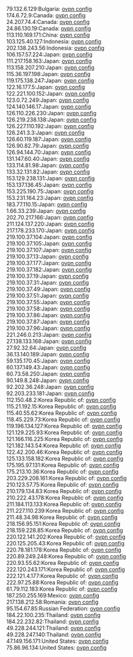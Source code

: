 79.132.6.129:Bulgaria: [ovpn config](vpn/79_132_6_129.ovpn)  
174.6.72.9:Canada: [ovpn config](vpn/174_6_72_9.ovpn)  
24.207.74.4:Canada: [ovpn config](vpn/24_207_74_4.ovpn)  
24.86.130.19:Canada: [ovpn config](vpn/24_86_130_19.ovpn)  
113.110.169.171:China: [ovpn config](vpn/113_110_169_171.ovpn)  
103.125.40.127:Indonesia: [ovpn config](vpn/103_125_40_127.ovpn)  
202.138.243.56:Indonesia: [ovpn config](vpn/202_138_243_56.ovpn)  
106.157.57.224:Japan: [ovpn config](vpn/106_157_57_224.ovpn)  
111.217.158.163:Japan: [ovpn config](vpn/111_217_158_163.ovpn)  
113.158.207.210:Japan: [ovpn config](vpn/113_158_207_210.ovpn)  
115.36.197.198:Japan: [ovpn config](vpn/115_36_197_198.ovpn)  
119.175.138.247:Japan: [ovpn config](vpn/119_175_138_247.ovpn)  
122.16.177.5:Japan: [ovpn config](vpn/122_16_177_5.ovpn)  
122.221.100.152:Japan: [ovpn config](vpn/122_221_100_152.ovpn)  
123.0.72.249:Japan: [ovpn config](vpn/123_0_72_249.ovpn)  
124.140.146.17:Japan: [ovpn config](vpn/124_140_146_17.ovpn)  
126.110.226.230:Japan: [ovpn config](vpn/126_110_226_230.ovpn)  
126.219.238.138:Japan: [ovpn config](vpn/126_219_238_138.ovpn)  
126.227.110.192:Japan: [ovpn config](vpn/126_227_110_192.ovpn)  
126.241.3.3:Japan: [ovpn config](vpn/126_241_3_3.ovpn)  
126.60.119.187:Japan: [ovpn config](vpn/126_60_119_187.ovpn)  
126.90.82.79:Japan: [ovpn config](vpn/126_90_82_79.ovpn)  
126.94.144.70:Japan: [ovpn config](vpn/126_94_144_70.ovpn)  
131.147.60.40:Japan: [ovpn config](vpn/131_147_60_40.ovpn)  
133.114.81.98:Japan: [ovpn config](vpn/133_114_81_98.ovpn)  
133.32.131.82:Japan: [ovpn config](vpn/133_32_131_82.ovpn)  
153.129.238.131:Japan: [ovpn config](vpn/153_129_238_131.ovpn)  
153.137.136.45:Japan: [ovpn config](vpn/153_137_136_45.ovpn)  
153.225.190.75:Japan: [ovpn config](vpn/153_225_190_75.ovpn)  
153.231.164.23:Japan: [ovpn config](vpn/153_231_164_23.ovpn)  
183.77.110.15:Japan: [ovpn config](vpn/183_77_110_15.ovpn)  
1.66.33.239:Japan: [ovpn config](vpn/1_66_33_239.ovpn)  
202.70.217.166:Japan: [ovpn config](vpn/202_70_217_166.ovpn)  
211.124.137.220:Japan: [ovpn config](vpn/211_124_137_220.ovpn)  
217.178.233.170:Japan: [ovpn config](vpn/217_178_233_170.ovpn)  
219.100.37.104:Japan: [ovpn config](vpn/219_100_37_104.ovpn)  
219.100.37.105:Japan: [ovpn config](vpn/219_100_37_105.ovpn)  
219.100.37.107:Japan: [ovpn config](vpn/219_100_37_107.ovpn)  
219.100.37.13:Japan: [ovpn config](vpn/219_100_37_13.ovpn)  
219.100.37.177:Japan: [ovpn config](vpn/219_100_37_177.ovpn)  
219.100.37.182:Japan: [ovpn config](vpn/219_100_37_182.ovpn)  
219.100.37.19:Japan: [ovpn config](vpn/219_100_37_19.ovpn)  
219.100.37.31:Japan: [ovpn config](vpn/219_100_37_31.ovpn)  
219.100.37.49:Japan: [ovpn config](vpn/219_100_37_49.ovpn)  
219.100.37.51:Japan: [ovpn config](vpn/219_100_37_51.ovpn)  
219.100.37.55:Japan: [ovpn config](vpn/219_100_37_55.ovpn)  
219.100.37.58:Japan: [ovpn config](vpn/219_100_37_58.ovpn)  
219.100.37.86:Japan: [ovpn config](vpn/219_100_37_86.ovpn)  
219.100.37.87:Japan: [ovpn config](vpn/219_100_37_87.ovpn)  
219.100.37.96:Japan: [ovpn config](vpn/219_100_37_96.ovpn)  
221.246.0.213:Japan: [ovpn config](vpn/221_246_0_213.ovpn)  
27.138.133.168:Japan: [ovpn config](vpn/27_138_133_168.ovpn)  
27.92.32.64:Japan: [ovpn config](vpn/27_92_32_64.ovpn)  
36.13.140.189:Japan: [ovpn config](vpn/36_13_140_189.ovpn)  
59.135.170.45:Japan: [ovpn config](vpn/59_135_170_45.ovpn)  
60.137.149.43:Japan: [ovpn config](vpn/60_137_149_43.ovpn)  
60.73.58.250:Japan: [ovpn config](vpn/60_73_58_250.ovpn)  
90.149.8.248:Japan: [ovpn config](vpn/90_149_8_248.ovpn)  
92.202.36.248:Japan: [ovpn config](vpn/92_202_36_248.ovpn)  
92.203.233.181:Japan: [ovpn config](vpn/92_203_233_181.ovpn)  
112.150.48.2:Korea Republic of: [ovpn config](vpn/112_150_48_2.ovpn)  
115.21.192.15:Korea Republic of: [ovpn config](vpn/115_21_192_15.ovpn)  
115.40.55.62:Korea Republic of: [ovpn config](vpn/115_40_55_62.ovpn)  
118.45.229.73:Korea Republic of: [ovpn config](vpn/118_45_229_73.ovpn)  
119.196.134.127:Korea Republic of: [ovpn config](vpn/119_196_134_127.ovpn)  
121.129.225.93:Korea Republic of: [ovpn config](vpn/121_129_225_93.ovpn)  
121.166.116.225:Korea Republic of: [ovpn config](vpn/121_166_116_225.ovpn)  
121.182.143.54:Korea Republic of: [ovpn config](vpn/121_182_143_54.ovpn)  
122.42.200.46:Korea Republic of: [ovpn config](vpn/122_42_200_46.ovpn)  
125.133.158.182:Korea Republic of: [ovpn config](vpn/125_133_158_182.ovpn)  
175.195.97.131:Korea Republic of: [ovpn config](vpn/175_195_97_131.ovpn)  
175.213.10.36:Korea Republic of: [ovpn config](vpn/175_213_10_36.ovpn)  
203.229.208.161:Korea Republic of: [ovpn config](vpn/203_229_208_161.ovpn)  
210.123.57.75:Korea Republic of: [ovpn config](vpn/210_123_57_75.ovpn)  
210.179.134.83:Korea Republic of: [ovpn config](vpn/210_179_134_83.ovpn)  
210.222.43.178:Korea Republic of: [ovpn config](vpn/210_222_43_178.ovpn)  
211.184.113.133:Korea Republic of: [ovpn config](vpn/211_184_113_133.ovpn)  
211.227.110.239:Korea Republic of: [ovpn config](vpn/211_227_110_239.ovpn)  
211.48.34.98:Korea Republic of: [ovpn config](vpn/211_48_34_98.ovpn)  
218.156.95.151:Korea Republic of: [ovpn config](vpn/218_156_95_151.ovpn)  
218.159.228.85:Korea Republic of: [ovpn config](vpn/218_159_228_85.ovpn)  
220.122.141.202:Korea Republic of: [ovpn config](vpn/220_122_141_202.ovpn)  
220.125.205.43:Korea Republic of: [ovpn config](vpn/220_125_205_43.ovpn)  
220.78.181.178:Korea Republic of: [ovpn config](vpn/220_78_181_178.ovpn)  
220.89.249.248:Korea Republic of: [ovpn config](vpn/220_89_249_248.ovpn)  
220.93.55.62:Korea Republic of: [ovpn config](vpn/220_93_55_62.ovpn)  
222.120.243.171:Korea Republic of: [ovpn config](vpn/222_120_243_171.ovpn)  
222.121.4.177:Korea Republic of: [ovpn config](vpn/222_121_4_177.ovpn)  
222.97.25.88:Korea Republic of: [ovpn config](vpn/222_97_25_88.ovpn)  
61.79.112.183:Korea Republic of: [ovpn config](vpn/61_79_112_183.ovpn)  
187.250.255.169:Mexico: [ovpn config](vpn/187_250_255_169.ovpn)  
217.138.212.58:Romania: [ovpn config](vpn/217_138_212_58.ovpn)  
95.154.67.85:Russian Federation: [ovpn config](vpn/95_154_67_85.ovpn)  
184.22.100.235:Thailand: [ovpn config](vpn/184_22_100_235.ovpn)  
184.22.232.82:Thailand: [ovpn config](vpn/184_22_232_82.ovpn)  
49.228.244.121:Thailand: [ovpn config](vpn/49_228_244_121.ovpn)  
49.228.247.140:Thailand: [ovpn config](vpn/49_228_247_140.ovpn)  
47.149.156.171:United States: [ovpn config](vpn/47_149_156_171.ovpn)  
75.86.96.134:United States: [ovpn config](vpn/75_86_96_134.ovpn)  
